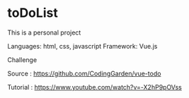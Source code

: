# toDoList
This is a personal project

Languages: html, css, javascript
Framework: Vue.js

Challenge

Source : https://github.com/CodingGarden/vue-todo

Tutorial : https://www.youtube.com/watch?v=-X2hP9pOVss
